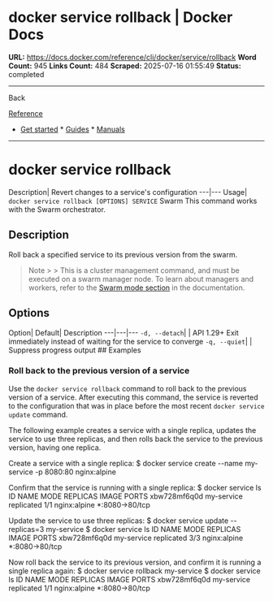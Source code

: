 # docker service rollback | Docker Docs

**URL:** https://docs.docker.com/reference/cli/docker/service/rollback
**Word Count:** 945
**Links Count:** 484
**Scraped:** 2025-07-16 01:55:49
**Status:** completed

---

Back

[Reference](https://docs.docker.com/reference/)

  * [Get started](https://docs.docker.com/get-started/)   * [Guides](https://docs.docker.com/guides/)   * [Manuals](https://docs.docker.com/manuals/)

* * *

# docker service rollback

Description| Revert changes to a service's configuration   ---|---   Usage| `docker service rollback [OPTIONS] SERVICE`      Swarm This command works with the Swarm orchestrator.

## Description

Roll back a specified service to its previous version from the swarm.

> Note >  > This is a cluster management command, and must be executed on a swarm manager node. To learn about managers and workers, refer to the [Swarm mode section](https://docs.docker.com/engine/swarm/) in the documentation.

## Options

Option| Default| Description   ---|---|---   `-d, --detach`| | API 1.29+ Exit immediately instead of waiting for the service to converge   `-q, --quiet`| | Suppress progress output      ## Examples

### Roll back to the previous version of a service

Use the `docker service rollback` command to roll back to the previous version of a service. After executing this command, the service is reverted to the configuration that was in place before the most recent `docker service update` command.

The following example creates a service with a single replica, updates the service to use three replicas, and then rolls back the service to the previous version, having one replica.

Create a service with a single replica:               $ docker service create --name my-service -p 8080:80 nginx:alpine     

Confirm that the service is running with a single replica:               $ docker service ls          ID                  NAME                MODE                REPLICAS            IMAGE               PORTS     xbw728mf6q0d        my-service          replicated          1/1                 nginx:alpine        *:8080->80/tcp     

Update the service to use three replicas:               $ docker service update --replicas=3 my-service          $ docker service ls          ID                  NAME                MODE                REPLICAS            IMAGE               PORTS     xbw728mf6q0d        my-service          replicated          3/3                 nginx:alpine        *:8080->80/tcp     

Now roll back the service to its previous version, and confirm it is running a single replica again:               $ docker service rollback my-service          $ docker service ls          ID                  NAME                MODE                REPLICAS            IMAGE               PORTS     xbw728mf6q0d        my-service          replicated          1/1                 nginx:alpine        *:8080->80/tcp